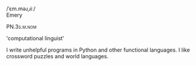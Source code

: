 /ˈɛm.məɹˌɹiː/  
Emery   
<p>PN.<span style="font-variant:small-caps;">3s.m.nom</span></p>
'computational linguist'


I write unhelpful programs in Python and other functional languages.
I like crossword puzzles and world languages.